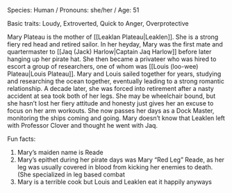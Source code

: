 Species: Human / Pronouns: she/her / Age: 51

Basic traits: Loudy, Extroverted, Quick to Anger, Overprotective 

Mary Plateau is the mother of [[Leaklan Plateau|Leaklen]]. She is a strong fiery red head and retired sailor. In her heyday, Mary was the first mate and quartermaster to [[Jaq (Jack) Harlow|Captain Jaq Harlow]] before later hanging up her pirate hat. She then became a privateer who was hired to escort a group of researchers, one of whom was [[Louis (loo-wee) Plateau|Louis Plateau]]. Mary and Louis sailed together for years, studying and researching the ocean together, eventually leading to a strong romantic relationship. A decade later, she was forced into retirement after a nasty accident at sea took both of her legs. She may be wheelchair bound, but she hasn’t lost her fiery attitude and honesty just gives her an excuse to focus on her arm workouts. She now passes her days as a Dock Master, monitoring the ships coming and going. Mary doesn’t know that Leaklen left with Professor Clover and thought he went with Jaq.

Fun facts:
1. Mary’s maiden name is Reade
2. Mary’s epithet during her pirate days was Mary “Red Leg” Reade, as her leg was usually covered in blood from kicking her enemies to death. (She specialized in leg based combat
3. Mary is a terrible cook but Louis and Leaklen eat it happily anyways